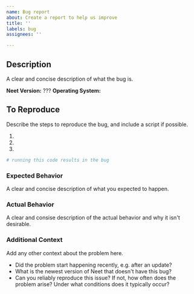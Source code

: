 ```yaml
---
name: Bug report
about: Create a report to help us improve
title: ''
labels: bug
assignees: ''

---
```


## Description
A clear and concise description of what the bug is.

**Neet Version:** ???
**Operating System:** <OS> <VERSION>

## To Reproduce
Describe the steps to reproduce the bug, and include a script if possible.

1. <!-- first step -->
2. <!-- second step -->
3. <!-- and so on... -->

```python
# running this code results in the bug
```
### Expected Behavior
A clear and concise description of what you expected to happen.

### Actual Behavior
A clear and consise description of the actual behavior and why it isn't desirable.

### Additional Context
Add any other context about the problem here.

* Did the problem start happening recently, e.g. after an update?
* What is the newest version of Neet that doesn't have this bug?
* Can you reliably reproduce this issue? If not, how often does the problem arise?
  Under what conditions does it typically occur?
